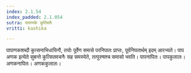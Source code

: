 ```yaml
---
index: 2.1.54
index_padded: 2.1.054
sutra: पापाणके कुत्सितैः
vritti: kashika

---
```

पापाणकशब्दौ कुत्सनाभिधायिनौ, तयोः पूर्वेण समासे परनिपातः प्राप्तः, पूर्वनिपतार्थम् इदम् आरभ्यते। पाप अणक इत्येते सुबन्ते कुत्सितवचनैः सह समस्येते, तत्पुरुषश्च समासो भवति। पापनापितः। पापकुलालः। अणकनापितः। अणककुलालः।
